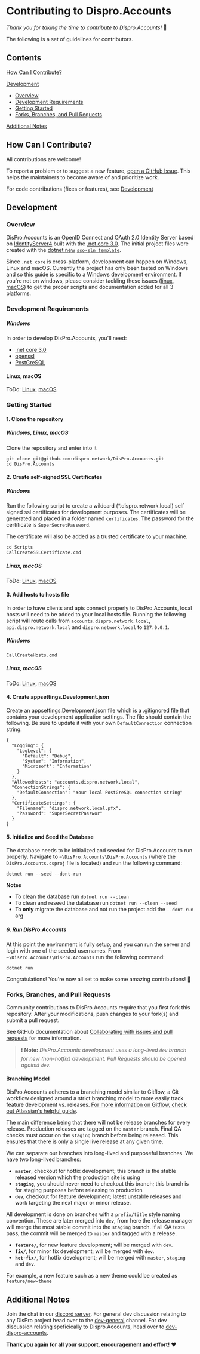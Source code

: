 # Contributing to Dispro.Accounts

_Thank you for taking the time to contribute to Dispro.Accounts!_ :raised_hands:

The following is a set of guidelines for contributors.

## Contents

[How Can I Contribute?](#how-can-i-contribute)

[Development](#development)

- [Overview](#overview)
- [Development Requirements](#development-requirements)
- [Getting Started](#getting-started)
- [Forks, Branches, and Pull Requests](#forks-branches-and-pull-requests)

[Additional Notes](#additional-notes)

## How Can I Contribute?

All contributions are welcome!

To report a problem or to suggest a new feature, [open a GitHub Issue](https://github.com/dispro-network/DisPro.Accounts/issues/new). This helps the maintainers to become aware of and prioritize work.

For code contributions (fixes or features), see [Development](#development)

## Development

### Overview

DisPro.Accounts is an OpenID Connect and OAuth 2.0 Identity Server based on [IdentityServer4](https://github.com/IdentityServer/IdentityServer4) built with the [.net core 3.0](https://dotnet.microsoft.com/download/dotnet-core/3.0). The initial project files were created with the [dotnet new](https://docs.microsoft.com/en-us/dotnet/core/tools/dotnet-new) [`sso-sln template`](https://github.com/IdentitySolution/SSO-Solution).

Since `.net core` is cross-platform, development can happen on Windows, Linux and macOS. Currently the project has only been tested on Windows and so this guide is specific to a Windows development environment. If you're not on windows, please consider tackling these issues ([linux](#1), [macOS](#2)) to get the proper scripts and documentation added for all 3 platforms.

### Development Requirements

##### Windows

In order to develop DisPro.Accounts, you'll need:

- [.net core 3.0](https://dotnet.microsoft.com/download/dotnet-core/3.0)
- [openssl](https://tecadmin.net/install-openssl-on-windows/)
- [PostGreSQL](https://www.postgresql.org/download/windows/)

#### Linux, macOS

ToDo: [Linux](#1), [macOS](#2)

### Getting Started

#### 1. Clone the repository

##### Windows, Linux, macOS

Clone the repository and enter into it

```
git clone git@github.com:dispro-network/DisPro.Accounts.git
cd DisPro.Accounts
```

#### 2. Create self-signed SSL Certificates

##### Windows

Run the following script to create a wildcard (\*.dispro.network.local) self signed ssl certificates for development purposes. The certificates will be generated and placed in a folder named `certificates`. The password for the certificate is `SuperSecretPassword`.

The certificate will also be added as a trusted certificate to your machine.

```
cd Scripts
CallCreateSSLCertificate.cmd
```

##### Linux, macOS

ToDo: [Linux](#1), [macOS](#2)

#### 3. Add hosts to hosts file

In order to have clients and apis connect properly to DisPro.Accounts, local hosts will need to be added to your local hosts file. Running the following script will route calls from `accounts.dispro.network.local`, `api.dispro.network.local` and `dispro.network.local` to `127.0.0.1`.

##### Windows

```
CallCreateHosts.cmd
```

##### Linux, macOS

ToDo: [Linux](#1), [macOS](#2)

#### 4. Create appsettings.Development.json

Create an appsettings.Development.json file which is a .gitignored file that contains your development application settings. The file should contain the following. Be sure to update it with your own `DefaultConnection` connection string.

```
{
  "Logging": {
    "LogLevel": {
      "Default": "Debug",
      "System": "Information",
      "Microsoft": "Information"
    }
  },
  "AllowedHosts": "accounts.dispro.network.local",
  "ConnectionStrings": {
    "DefaultConnection": "Your local PostGreSQL connection string"
  },
  "CertificateSettings": {
    "Filename": "dispro.network.local.pfx",
    "Password": "SuperSecretPasswor"
  }
}

```

#### 5. Initialize and Seed the Database

The database needs to be initialized and seeded for DisPro.Accounts to run properly. Navigate to `~\DisPro.Accounts\DisPro.Accounts` (where the `DisPro.Accounts.csproj` file is located) and run the following command:

```
dotnet run --seed --dont-run
```

**Notes**

- To clean the database run `dotnet run --clean`
- To clean and reseed the database run `dotnet run --clean --seed`
- To **only** migrate the database and not run the project add the `--dont-run` arg

##### 6. Run DisPro.Accounts

At this point the environment is fully setup, and you can run the server and login with one of the seeded usernames. From `~\DisPro.Accounts\DisPro.Accounts` run the following command:

```
dotnet run
```

Congratulations! You're now all set to make some amazing contributions! :tada:

### Forks, Branches, and Pull Requests

Community contributions to DisPro.Accounts require that you first fork this repository. After your modifications, push changes to your fork(s) and submit a pull request.

See GitHub documentation about [Collaborating with issues and pull requests](https://help.github.com/categories/collaborating-with-issues-and-pull-requests/) for more information.

> :exclamation: **Note:** _DisPro.Accounts development uses a long-lived `dev` branch for new (non-hotfix) development. Pull Requests should be opened against `dev`._

#### Branching Model

DisPro.Accounts adheres to a branching model similar to Gitflow, a Git workflow designed around a strict branching model to more easily track feature development vs. releases. [For more information on Gitflow, check out Atlassian's helpful guide](https://www.atlassian.com/git/tutorials/comparing-workflows/gitflow-workflow).

The main difference being that there will not be release branches for every release. Production releases are tagged on the `master` branch. Final QA checks must occur on the `staging` branch before being released. This ensures that there is only a single live release at any given time.

We can separate our branches into long-lived and purposeful branches. We have two long-lived branches:

- **`master`**, checkout for hotfix development; this branch is the stable released version which the production site is using
- **`staging`**, you should never need to checkout this branch; this branch is for staging purposes before releasing to production
- **`dev`**, checkout for feature development; latest unstable releases and work targeting the next major or minor release.

All development is done on branches with a `prefix/title` style naming convention. These are later merged into `dev`, from here the release manager will merge the most stable commit into the `staging` branch. If all QA tests pass, the commit will be merged to `master` and tagged with a release.

- **`feature/`**, for new feature development; will be merged with `dev`.
- **`fix/`**, for minor fix development; will be merged with `dev`.
- **`hot-fix/`**, for hotfix development; will be merged with `master`, `staging` and `dev`.

For example, a new feature such as a new theme could be created as `feature/new-theme`

## Additional Notes

Join the chat in our [discord server](https://discord.gg/tGhJRcB). For general dev discussion relating to any DisPro project head over to the [dev-general](https://discord.gg/h6zvquc) channel. For dev discussion relating speficically to Dispro.Accounts, head over to [dev-dispro-accounts](https://discord.gg/eCRNMDd).

**Thank you again for all your support, encouragement and effort!** :heart:
